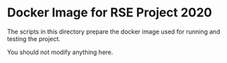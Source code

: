 # Docker Image for RSE Project 2020

The scripts in this directory prepare the docker image used for running and
testing the project.

You should not modify anything here.

